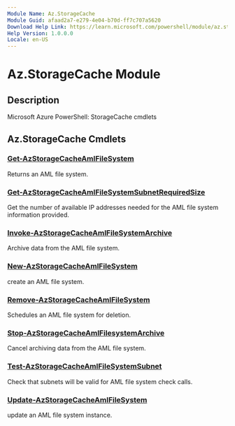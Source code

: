 ```yaml
---
Module Name: Az.StorageCache
Module Guid: afaad2a7-e279-4e04-b70d-ff7c707a5620
Download Help Link: https://learn.microsoft.com/powershell/module/az.storagecache
Help Version: 1.0.0.0
Locale: en-US
---
```


# Az.StorageCache Module
## Description
Microsoft Azure PowerShell: StorageCache cmdlets

## Az.StorageCache Cmdlets
### [Get-AzStorageCacheAmlFileSystem](Get-AzStorageCacheAmlFileSystem.md)
Returns an AML file system.

### [Get-AzStorageCacheAmlFileSystemSubnetRequiredSize](Get-AzStorageCacheAmlFileSystemSubnetRequiredSize.md)
Get the number of available IP addresses needed for the AML file system information provided.

### [Invoke-AzStorageCacheAmlFileSystemArchive](Invoke-AzStorageCacheAmlFileSystemArchive.md)
Archive data from the AML file system.

### [New-AzStorageCacheAmlFileSystem](New-AzStorageCacheAmlFileSystem.md)
create an AML file system.

### [Remove-AzStorageCacheAmlFileSystem](Remove-AzStorageCacheAmlFileSystem.md)
Schedules an AML file system for deletion.

### [Stop-AzStorageCacheAmlFilesystemArchive](Stop-AzStorageCacheAmlFilesystemArchive.md)
Cancel archiving data from the AML file system.

### [Test-AzStorageCacheAmlFileSystemSubnet](Test-AzStorageCacheAmlFileSystemSubnet.md)
Check that subnets will be valid for AML file system check calls.

### [Update-AzStorageCacheAmlFileSystem](Update-AzStorageCacheAmlFileSystem.md)
update an AML file system instance.

